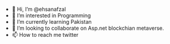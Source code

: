 - 👋 Hi, I’m @ehsanafzal
- 👀 I’m interested in Programming 
- 🌱 I’m currently learning Pakistan
- 💞️ I’m looking to collaborate on Asp.net blockchian metaverse.
- 📫 How to reach me twitter

<!---
ehsanafzal/ehsanafzal is a ✨ special ✨ repository because its `README.md` (this file) appears on your GitHub profile.
You can click the Preview link to take a look at your changes.
--->
